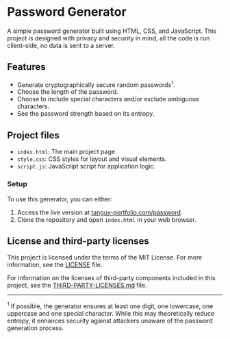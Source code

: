 # Password Generator

A simple password generator built using HTML, CSS, and JavaScript. This project is designed with privacy and security in
mind, all the code is run client-side, no data is sent to a server.

## Features

- Generate cryptographically secure random passwords<sup>1</sup>.
- Choose the length of the password.
- Choose to include special characters and/or exclude ambiguous characters.
- See the password strength based on its entropy.

## Project files

- `index.html`: The main project page.
- `style.css`: CSS styles for layout and visual elements.
- `script.js`: JavaScript script for application logic.

### Setup

To use this generator, you can either:

1. Access the live version at [tanguy-portfolio.com/password](https://tanguy-portfolio.com/password).
2. Clone the repository and open `index.html` in your web browser.

## License and third-party licenses

This project is licensed under the terms of the MIT License. For more information, see the [LICENSE](LICENSE) file.

For information on the licenses of third-party components included in this project, see
the [THIRD-PARTY-LICENSES.md](THIRD-PARTY-LICENSES.md) file.

---

<sup>1</sup> If possible, the generator ensures at least one digit, one lowercase, one uppercase and one special
character. While this may theoretically reduce entropy, it enhances security against attackers unaware of the password
generation process.
